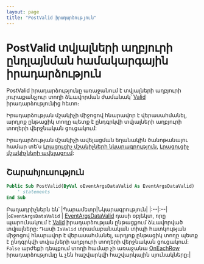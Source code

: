 ```yaml
---
layout: page
title: "PostValid իրադարձություն"
---
```


# PostValid տվյալների աղբյուրի ընդլայնման համակարգային իրադարձություն

PostValid իրադարձությունը առաջանում է տվյալների աղբյուրի յուրաքանչյուր տողի ձևավորման ժամանակ՝ [Valid](Valid_Data.md) իրադարձությունից հետո։ 

Իրադարձության մշակիչի միջոցով հնարավոր է վերասահմանել, արդյոք ընթացիկ տողը պետք է ընդգրկվի տվյալների աղբյուրի տողերի վերջնական ցուցակում:

Իրադարձության մշակիչի ավելացման եղանակին ծանոթանալու համար տե՛ս 
[Լրացուցիչ մշակիչների նկարագրություն](UserDefinedHandlers.md),
[Լրացուցիչ մշակիչների ավելացում](UserDefinedHandlers.md#մշակիչների-գրանցում):

## Շարահյուսություն

``` vb
Public Sub PostValid(ByVal oEventArgsDataValid As EventArgsDataValid)
    ' statements
End Sub
```

Բաղադրիչներն են՝
|Պարամետր|Նկարագրություն|
|:--|:--|
|`oEventArgsDataValid` | [EventArgsDataValid](UserDefinedHandlers.md#eventargsdatavalid) դասի օբյեկտ, որը պարունակում է [Valid](Valid_Data.md) իրադարձության ընթացքում ձևավորված տվյալները: Դասի `IsValid` տրամաբանական տիպի հատկության միջոցով հնարավոր է վերասահմանել, արդյոք ընթացիկ տողը պետք է ընդգրկվի տվյալների աղբյուրի տողերի վերջնական ցուցակում: `False` արժեքի դեպքում տողի համար չի առաջանա [OnEachRow](OnEachRow.md) իրադարձությունը և չեն հաշվարկվի հաշվարկային սյունակները։|

